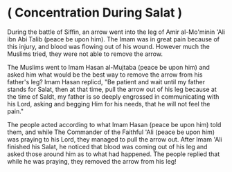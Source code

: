 ( Concentration During Salat )
==============================

During the battle of Siffin, an arrow went into the leg of Amir
al-Mo'minin 'Ali ibn Abi Talib (peace be upon him). The Imam was in
great pain because of this injury, and blood was flowing out of his
wound. However much the Muslims tried, they were not able to remove the
arrow.

The Muslims went to Imam Hasan al-Mujtaba (peace be upon him) and asked
him what would be the best way to remove the arrow from his father's
leg? Imam Hasan replicd, "Be patient and wait until my father stands for
Salat, then at that time, pull the arrow out of his leg because at the
time of Saldt, my father is so deeply engrossed in communicating with
his Lord, asking and begging Him for his needs, that he will not feel
the pain."

The people acted according to what Imam Hasan (peace be upon him) told
them, and while The Commander of the Faithful 'Ali (peace be upon him)
was praying to his Lord, they managed to pull the arrow out. After Imam
'Ali finished his Salat, he noticed that blood was coming out of his leg
and asked those around him as to what had happened. The people replied
that while he was praying, they removed the arrow from his leg!
